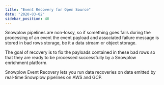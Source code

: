 ```yaml
---
title: "Event Recovery for Open Source"
date: "2020-03-02"
sidebar_position: 40
---
```


Snowplow pipelines are non-lossy, so if something goes fails during the processing of an event the event payload and associated failure message is stored in bad rows storage, be it a data stream or object storage.

The goal of recovery is to fix the payloads contained in these bad rows so that they are ready to be processed successfully by a Snowplow enrichment platform.

Snowplow Event Recovery lets you run data recoveries on data emitted by real-time Snowplow pipelines on AWS and GCP.
